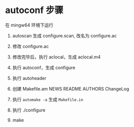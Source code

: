 # autoconf 步骤

在 mingw64 环境下运行

1. autoscan 生成 configure.scan, 改名为 configure.ac
2. 修改 configure.ac


3. 修改完毕后，执行 aclocal，生成 aclocal.m4
4. 执行 autoconf，生成 configure
5. 执行 autoheader
6. 创建 Makefile.am  NEWS README AUTHORS ChangeLog
7. 执行 `automake -a` 生成 `Makefile.in`

8. 执行 ./configure
9. make